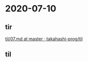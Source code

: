 # 2020-07-10

## tir
[til/07\.md at master · takahashi\-prog/til](https://github.com/takahashi-prog/til/blob/master/tir/2020/07.md#%E7%AC%AC8%E7%AB%A0-p203)

## til
